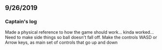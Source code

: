 ## 9/26/2019
### Captain's log
Made a physical reference to how the game should work... kinda worked...
Need to make side things so ball doesn't fall off.
Make the controls WASD or Arrow  keys, as main set of controls that go up and down
